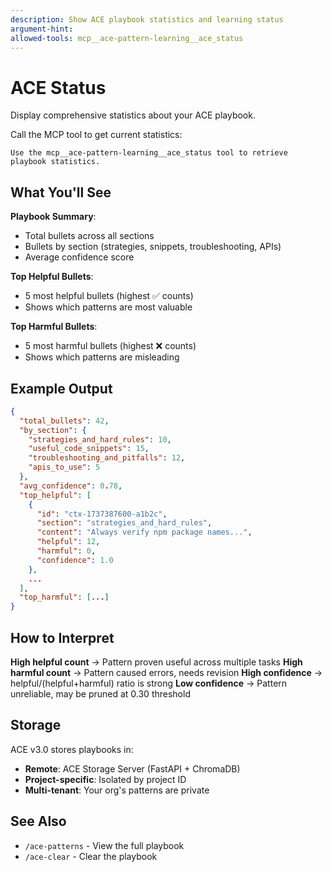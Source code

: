 ```yaml
---
description: Show ACE playbook statistics and learning status
argument-hint:
allowed-tools: mcp__ace-pattern-learning__ace_status
---
```


# ACE Status

Display comprehensive statistics about your ACE playbook.

Call the MCP tool to get current statistics:

```
Use the mcp__ace-pattern-learning__ace_status tool to retrieve playbook statistics.
```

## What You'll See

**Playbook Summary**:
- Total bullets across all sections
- Bullets by section (strategies, snippets, troubleshooting, APIs)
- Average confidence score

**Top Helpful Bullets**:
- 5 most helpful bullets (highest ✅ counts)
- Shows which patterns are most valuable

**Top Harmful Bullets**:
- 5 most harmful bullets (highest ❌ counts)
- Shows which patterns are misleading

## Example Output

```json
{
  "total_bullets": 42,
  "by_section": {
    "strategies_and_hard_rules": 10,
    "useful_code_snippets": 15,
    "troubleshooting_and_pitfalls": 12,
    "apis_to_use": 5
  },
  "avg_confidence": 0.78,
  "top_helpful": [
    {
      "id": "ctx-1737387600-a1b2c",
      "section": "strategies_and_hard_rules",
      "content": "Always verify npm package names...",
      "helpful": 12,
      "harmful": 0,
      "confidence": 1.0
    },
    ...
  ],
  "top_harmful": [...]
}
```

## How to Interpret

**High helpful count** → Pattern proven useful across multiple tasks
**High harmful count** → Pattern caused errors, needs revision
**High confidence** → helpful/(helpful+harmful) ratio is strong
**Low confidence** → Pattern unreliable, may be pruned at 0.30 threshold

## Storage

ACE v3.0 stores playbooks in:
- **Remote**: ACE Storage Server (FastAPI + ChromaDB)
- **Project-specific**: Isolated by project ID
- **Multi-tenant**: Your org's patterns are private

## See Also

- `/ace-patterns` - View the full playbook
- `/ace-clear` - Clear the playbook
